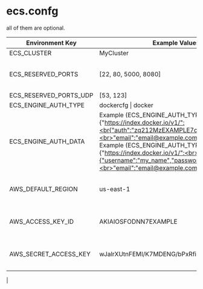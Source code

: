 

ecs.confg
===============

all of them are optional.

| Environment Key| Example Values | Default|
|--------------- | ---------------| -------|
| ECS_CLUSTER|  MyCluster| Default |
| ECS_RESERVED_PORTS | [22, 80, 5000, 8080]| [22, 2375, 2376, 51678] |
| ECS_RESERVED_PORTS_UDP | [53, 123] | [] |
| ECS_ENGINE_AUTH_TYPE | dockercfg \| docker | Null |
| ECS_ENGINE_AUTH_DATA |Example (ECS_ENGINE_AUTH_TYPE=dockercfg):<br>{"https://index.docker.io/v1/":<br{"auth":"zq212MzEXAMPLE7o6T25Dk0i",<br>"email":"email@example.com"}}<br>Example (ECS_ENGINE_AUTH_TYPE=docker):<br >{"https://index.docker.io/v1/":<br>{"username":"my_name","password":"my_password",<br>"email":"email@example.com"}} | Null |
| AWS_DEFAULT_REGION | us-east-1 | Taken from EC2 instance metadata. |
| AWS_ACCESS_KEY_ID | AKIAIOSFODNN7EXAMPLE | Taken from EC2 instance metadata. |
| AWS_SECRET_ACCESS_KEY | wJalrXUtnFEMI/K7MDENG/bPxRfiCYEXAMPLEKEY | 	Taken from EC2 instance metadata. |
| 
